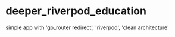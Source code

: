 # deeper_riverpod_education

simple app with 'go_router redirect', 'riverpod', 'clean architecture'
